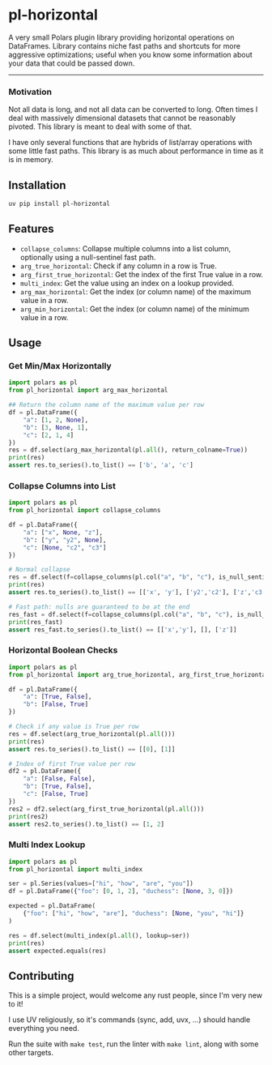 # pl-horizontal

A very small Polars plugin library providing horizontal operations on DataFrames. Library contains niche fast paths and shortcuts for more aggressive optimizations; useful when you know some information about your data that could be passed down.

---

### Motivation

Not all data is long, and not all data can be converted to long. Often times I deal with massively dimensional datasets that cannot be reasonably pivoted. This library is meant to deal with some of that.

I have only several functions that are hybrids of list/array operations with some little fast paths. This library is as much about performance in time as it is in memory.

## Installation

```bash
uv pip install pl-horizontal
```

## Features

- `collapse_columns`: Collapse multiple columns into a list column, optionally using a null-sentinel fast path.
- `arg_true_horizontal`: Check if any column in a row is True.
- `arg_first_true_horizontal`: Get the index of the first True value in a row.
- `multi_index`: Get the value using an index on a lookup provided.
- `arg_max_horizontal`: Get the index (or column name) of the maximum value in a row.
- `arg_min_horizontal`: Get the index (or column name) of the minimum value in a row.

## Usage

### Get Min/Max Horizontally

```python
import polars as pl
from pl_horizontal import arg_max_horizontal

## Return the column name of the maximum value per row
df = pl.DataFrame({
    "a": [1, 2, None],
    "b": [3, None, 1],
    "c": [2, 1, 4]
})
res = df.select(arg_max_horizontal(pl.all(), return_colname=True))
print(res)
assert res.to_series().to_list() == ['b', 'a', 'c']
```

### Collapse Columns into List

```python
import polars as pl
from pl_horizontal import collapse_columns

df = pl.DataFrame({
    "a": ["x", None, "z"],
    "b": ["y", "y2", None],
    "c": [None, "c2", "c3"]
})

# Normal collapse
res = df.select(f=collapse_columns(pl.col("a", "b", "c"), is_null_sentinel=False))
print(res)
assert res.to_series().to_list() == [['x', 'y'], ['y2','c2'], ['z','c3']]

# Fast path: nulls are guaranteed to be at the end
res_fast = df.select(f=collapse_columns(pl.col("a", "b", "c"), is_null_sentinel=True))
print(res_fast)
assert res_fast.to_series().to_list() == [['x','y'], [], ['z']]
```

### Horizontal Boolean Checks
```python
import polars as pl
from pl_horizontal import arg_true_horizontal, arg_first_true_horizontal

df = pl.DataFrame({
    "a": [True, False],
    "b": [False, True]
})

# Check if any value is True per row
res = df.select(arg_true_horizontal(pl.all()))
print(res)
assert res.to_series().to_list() == [[0], [1]]

# Index of first True value per row
df2 = pl.DataFrame({
    "a": [False, False],
    "b": [True, False],
    "c": [False, True]
})
res2 = df2.select(arg_first_true_horizontal(pl.all()))
print(res2)
assert res2.to_series().to_list() == [1, 2]
```

### Multi Index Lookup

```python
import polars as pl
from pl_horizontal import multi_index

ser = pl.Series(values=["hi", "how", "are", "you"])
df = pl.DataFrame({"foo": [0, 1, 2], "duchess": [None, 3, 0]})

expected = pl.DataFrame(
    {"foo": ["hi", "how", "are"], "duchess": [None, "you", "hi"]}
)

res = df.select(multi_index(pl.all(), lookup=ser))
print(res)
assert expected.equals(res)
```
## Contributing

This is a simple project, would welcome any rust people, since I'm very new to it!

I use UV religiously, so it's commands (sync, add, uvx, ...) should handle everything you need.

Run the suite with `make test`, run the linter with `make lint`, along with some other targets.